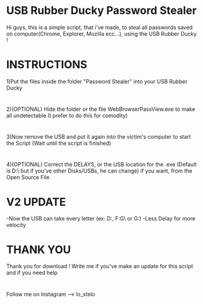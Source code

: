 # USB Rubber Ducky Password Stealer

Hi guys, this is a simple script, that i've made, to steal all passwords saved on computer(Chrome, Explorer, Mozilla ecc...), using the USB Rubber Ducky !

# INSTRUCTIONS

1)Put the files inside the folder "Password Stealer" into your USB Rubber Ducky 
#
2)(OPTIONAL) Hide the folder or the file WebBrowserPassView.exe to make all undetectable (I prefer to do this for comodity)
#
3)Now remove the USB and put it again into the victim's computer to start the Script (Wait until the script is finished)
#
4)(OPTIONAL) Correct the DELAYS, or the USB location for the .exe (Default is D:\ but if you've other Disks/USBs, he can change) if you want, from the Open Source File
#
# V2 UPDATE
-Now the USB can take every letter (ex: D:\, F:G\ or G:\)
-Less Delay for more velocity
#
# THANK YOU
Thank you for download ! Write me if you've make an update for this script and if you need help
#
Follow me on Instagram --> lo_stelo

